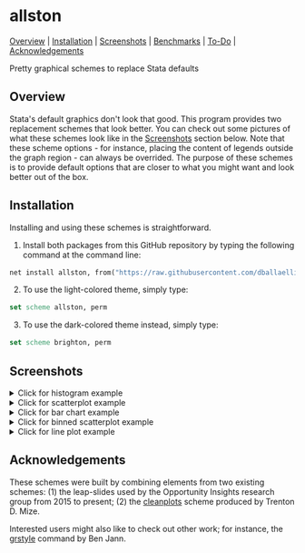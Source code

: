 allston
=================================

[Overview](#overview)
| [Installation](#installation)
| [Screenshots](#screenshots)
| [Benchmarks](#benchmarks)
| [To-Do](#todo)
| [Acknowledgements](#acknowledgements)

Pretty graphical schemes to replace Stata defaults

Overview
---------------------------------

Stata's default graphics don't look that good. This program provides two replacement schemes that look better. You can check out some pictures of what these schemes look like in the [Screenshots](#screenshots) section below. Note that these scheme options - for instance, placing the content of legends outside the graph region - can always be overrided. The purpose of these schemes is to provide default options that are closer to what you might want and look better out of the box.


Installation
---------------------------------

Installing and using these schemes is straightforward.

1. Install both packages from this GitHub repository by typing the following command at the command line:

```stata
net install allston, from("https://raw.githubusercontent.com/dballaelliott/allston/master/")
```

2. To use the light-colored theme, simply type:
```stata
set scheme allston, perm
```

3. To use the dark-colored theme instead, simply type:
```stata
set scheme brighton, perm
```


Screenshots
---------------------------------


<details>

<summary>Click for histogram example</summary>

![scheme-s2color screenshot 1](figs/fig1a.png "Scheme-s2color (default)")

![allston screenshot 1](figs/fig1b.png "allston")

![brighton screenshot 1](figs/fig1c.png "brighton")

</details>
<details>
<summary>Click for scatterplot example</summary>

![scheme-s2color screenshot 2](figs/fig2a.png "Scheme-s2color (default)")

![allston screenshot 2](figs/fig2b.png "allston")

![brighton screenshot 2](figs/fig2c.png "brighton")

</details>
<details>
<summary>Click for bar chart example</summary>

![scheme-s2color screenshot 3](figs/fig3a.png "Scheme-s2color (default)")

![allston screenshot 3](figs/fig3b.png "allston")

![brighton screenshot 3](figs/fig3c.png "brighton")

</details>
<details>
<summary>Click for binned scatterplot example</summary>

![scheme-s2color screenshot 4](figs/fig4a.png "Scheme-s2color (default)")

![allston screenshot 4](figs/fig4b.png "allston")

![brighton screenshot 4](figs/fig4c.png "brighton")

</details>
<details>
<summary>Click for line plot example</summary>

![scheme-s2color screenshot 5](figs/fig5a.png "Scheme-s2color (default)")

![allston screenshot 5](figs/fig5b.png "allston")

![brighton screenshot 5](figs/fig5c.png "brighton")

</details>


Acknowledgements
---------------------------------

These schemes were built by combining elements from two existing schemes: (1) the leap-slides used by the Opportunity Insights research group from 2015 to present; (2) the [cleanplots](https://www.trentonmize.com/software/cleanplots) scheme produced by Trenton D. Mize.

Interested users might also like to check out other work; for instance, the [grstyle](https://boris.unibe.ch/117391/1/grstyle-Konstanz-2018.pdf) command by Ben Jann.

